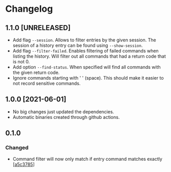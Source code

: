 # Changelog

## 1.1.0 [UNRELEASED]
* Add flag `--session`. Allows to filter entries by the given
  session. The session of a history entry can be found using
  `--show-session`.
* Add flag `--filter-failed`. Enables filtering of failed commands
  when listing the history. Will filter out all commands that had a
  return code that is not 0.
* Add option `--find-status`. When specified will find all commands
  with the given return code.
* Ignore commands starting with ' ' (space). This should make it
  easier to not record sensitive commands.

## 1.0.0 [2021-06-01]
* No big changes just updated the dependencies.
* Automatic binaries created through github actions.

## 0.1.0

### Changed

* Command filter will now only match if entry command matches exactly
[[a5c3785](https://github.com/AlexanderThaller/histdb-rs/commit/b4a89c2f109b68b901e4610ebe2f39834ffe8d6f)]
